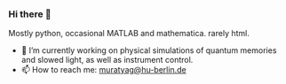 ### Hi there 👋
Mostly python, occasional MATLAB and mathematica. rarely html.
- 🔭 I’m currently working on physical simulations of quantum memories and slowed light, as well as instrument control.
- 📫 How to reach me: muratyag@hu-berlin.de

